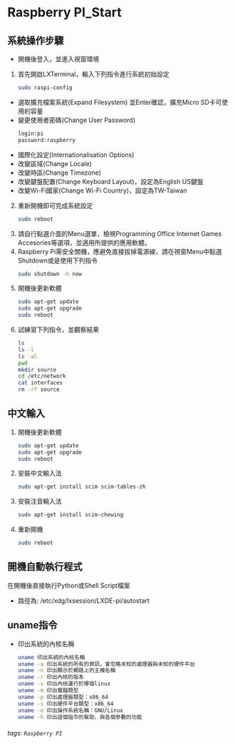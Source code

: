 # Raspberry PI_Start
## 系統操作步驟


- 開機後登入，並進入視窗環境
1. 首先開啟LXTerminal，輸入下列指令進行系統初始設定
    ```sh
    sudo raspi-config
    ```
- 選取擴充檔案系統(Expand Filesystem) 並Enter確認，擴充Micro SD卡可使用的容量
- 變更使用者密碼(Change User Password)
    ```sh
    login:pi
    password:raspberry
    ```
- 國際化設定(Internationalisation Options)
- 改變區域(Change Locale)
- 改變時區(Change Timezone)
- 改變鍵盤配置(Change Keyboard Layout)，設定為English US鍵盤
- 改變Wi-Fi國家(Change Wi-Fi Country)，設定為TW-Taiwan
2. 重新開機即可完成系統設定
    ```sh
    sudo reboot
    ```
3. 請自行點選介面的Menu選單，檢視Programming Office Internet Games Accesories等選項，並適用所提供的應用軟體。
4. Raspberry Pi需安全關機，應避免直接拔掉電源線，請在視窗Menu中點選Shutdown或是使用下列指令
    ```sh
    sudo shutdown -h now
    ```
5. 開機後更新軟體
    ```sh
    sudo apt-get update
    sudo apt-get upgrade
    sudo reboot
    ```
6. 試練習下列指令，並觀察結果
    ```sh
    ls
    ls -l
    ls -al
    pwd
    mkdir source
    cd /etc/network
    cat interfaces
    rm -rf source
    ```
## 中文輸入
1.  開機後更新軟體
    ```sh
    sudo apt-get update
    sudo apt-get upgrade
    sudo reboot
    ```
2.  安裝中文輸入法
    ```sh
    sudo apt-get install scim scim-tables-zh
    ```
3.  安裝注音輸入法
    ```sh
    sudo apt-get install scim-chewing
    ```
4.  重新開機
    ```sh
    sudo reboot
    ```
## 開機自動執行程式
在開機後直接執行Python或Shell Script檔案
- 路徑為:    /etc/xdg/lxsession/LXDE-pi/autostart

## uname指令
- 印出系統的內核名稱 
    ```sh
    uname 印出系統的內核名稱
    uname -a 印出系統的所有的資訊，會忽略未知的處理器與未知的硬件平台
    uname -n 印出顯示於網路上的主機名稱
    uname -r 印出內核的版本
    uname -v 印出內核運行於哪個linux
    uname -m 印出電腦類型
    uname -p 印出處理器類型：x86_64
    uname -i 印出硬件平台類型：x86_64
    uname -o 印出操作系統名稱：GNU/Linux
    uname -h 印出這個指令的幫助，與各個參數的功能
    ```
###### tags: `Raspberry PI`
